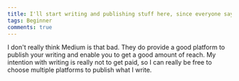 ```yaml
---
title: I'll start writing and publishing stuff here, since everyone says Medium is bad.
tags: Beginner
comments: true
---
```


I don't really think Medium is that bad. They do provide a good platform to publish your writing and enable you to get a good amount of reach. My intention with writing is really not to get paid, so I can really be free to choose multiple platforms to publish what I write.
